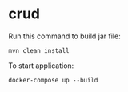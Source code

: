 # crud

Run this command to build jar file:

```
mvn clean install
```

To start application:

```
docker-compose up --build
```

